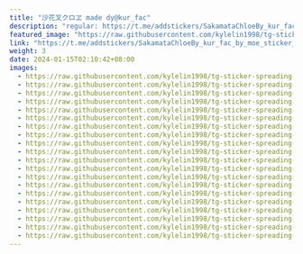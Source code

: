 ```yaml
---
title: "沙花叉クロヱ made dy@kur_fac"
description: "regular: https://t.me/addstickers/SakamataChloeBy_kur_fac_by_moe_sticker_bot"
featured_image: "https://raw.githubusercontent.com/kylelin1998/tg-sticker-spreading-worldwide-images/main/img/5318f690-960a-4907-b375-c67617a67229.jpg"
link: "https://t.me/addstickers/SakamataChloeBy_kur_fac_by_moe_sticker_bot"
weight: 3
date: 2024-01-15T02:10:42+08:00
images:
  - https://raw.githubusercontent.com/kylelin1998/tg-sticker-spreading-worldwide-images/main/img/5318f690-960a-4907-b375-c67617a67229.jpg
  - https://raw.githubusercontent.com/kylelin1998/tg-sticker-spreading-worldwide-images/main/img/197a9714-280a-43a2-9efa-9e43397d3308.jpg
  - https://raw.githubusercontent.com/kylelin1998/tg-sticker-spreading-worldwide-images/main/img/04ac8919-d91b-49ae-b734-fb1ac9f2d2e4.jpg
  - https://raw.githubusercontent.com/kylelin1998/tg-sticker-spreading-worldwide-images/main/img/c7840620-a4ac-4d67-9a2b-d07f541d0e1c.jpg
  - https://raw.githubusercontent.com/kylelin1998/tg-sticker-spreading-worldwide-images/main/img/92cd2cf9-95cf-4c96-9c98-6f6beaad73da.jpg
  - https://raw.githubusercontent.com/kylelin1998/tg-sticker-spreading-worldwide-images/main/img/7b0741d7-c9ea-4911-95a2-6c5c6006c333.jpg
  - https://raw.githubusercontent.com/kylelin1998/tg-sticker-spreading-worldwide-images/main/img/9ed29acc-5756-4902-866e-dd072217506b.jpg
  - https://raw.githubusercontent.com/kylelin1998/tg-sticker-spreading-worldwide-images/main/img/c0491954-8a33-4384-a00c-a65415950cde.jpg
  - https://raw.githubusercontent.com/kylelin1998/tg-sticker-spreading-worldwide-images/main/img/154d1b6f-7342-4351-912e-51b9cba23c8e.jpg
  - https://raw.githubusercontent.com/kylelin1998/tg-sticker-spreading-worldwide-images/main/img/01af37e0-d5f8-4d16-8c0b-0833f3fb9f02.jpg
  - https://raw.githubusercontent.com/kylelin1998/tg-sticker-spreading-worldwide-images/main/img/15c591f1-6d8a-47a9-bf58-0e0e4b026d96.jpg
  - https://raw.githubusercontent.com/kylelin1998/tg-sticker-spreading-worldwide-images/main/img/84dcb2c4-43b4-4789-8c19-939e8ff3024b.jpg
  - https://raw.githubusercontent.com/kylelin1998/tg-sticker-spreading-worldwide-images/main/img/54cab522-10dc-47f6-92cf-497c2511bda7.jpg
  - https://raw.githubusercontent.com/kylelin1998/tg-sticker-spreading-worldwide-images/main/img/6bb7db3e-b0b9-426d-bf85-77d063a5fe59.jpg
  - https://raw.githubusercontent.com/kylelin1998/tg-sticker-spreading-worldwide-images/main/img/cbf784e8-a1a2-40f5-9f79-00e68d3da3b8.jpg
  - https://raw.githubusercontent.com/kylelin1998/tg-sticker-spreading-worldwide-images/main/img/d2c550d4-896e-4340-a966-b2fbdffcbe28.jpg
  - https://raw.githubusercontent.com/kylelin1998/tg-sticker-spreading-worldwide-images/main/img/1dd17e3b-5cd8-47b4-96a5-b0077d8febe2.jpg
  - https://raw.githubusercontent.com/kylelin1998/tg-sticker-spreading-worldwide-images/main/img/5568033b-3a97-46d9-83b8-49b5eebbbcba.jpg
  - https://raw.githubusercontent.com/kylelin1998/tg-sticker-spreading-worldwide-images/main/img/af5f4d30-d749-4133-b434-c8588fc791fd.jpg
  - https://raw.githubusercontent.com/kylelin1998/tg-sticker-spreading-worldwide-images/main/img/6438141e-403e-4349-bda0-6fb02d20bb79.jpg
---
```

